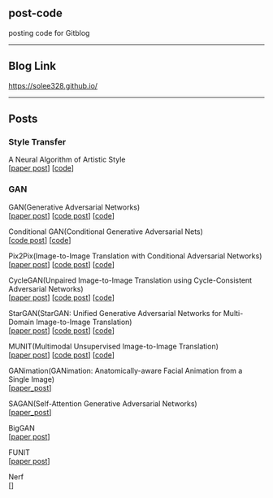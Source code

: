 ## post-code
posting code for Gitblog

---
## Blog Link
https://solee328.github.io/


---

## Posts

### Style Transfer

A Neural Algorithm of Artistic Style<br>
[<a href="https://solee328.github.io/style_transfer/2022/07/12/neural-transfer_1.html" target="_blank">paper post</a>]
[<a href="https://github.com/solee328/post-code/blob/main/style_transfer/A_Neural_Style_Transfer.ipynb" target="_blank">code</a>]


### GAN
GAN(Generative Adversarial Networks)<br>
[<a href="https://solee328.github.io/gan/2022/09/13/gan_paper.html" target="_blank">paper post</a>]
[<a href="https://solee328.github.io/gan/2022/10/11/gan_code.html" target="_blank">code post</a>]
[<a href="https://github.com/solee328/post-code/blob/main/gan/Gan.ipynb" target="_blank">code</a>]

Conditional GAN(Conditional Generative Adversarial Nets)<br>
[<a href="https://solee328.github.io/gan/2022/11/01/cgan.html" target="_blank">code post</a>]
[<a href="https://github.com/solee328/post-code/blob/main/gan/Conditional_Gan.ipynb" target="_blank">code</a>]

Pix2Pix(Image-to-Image Translation with Conditional Adversarial Networks)<br>
[<a href="https://solee328.github.io/gan/2022/12/27/pix2pix_paper.html" target="_blank">paper post</a>]
[<a href="https://solee328.github.io/gan/2023/01/27/pix2pix_code.html" target="_blank">code post</a>]
[<a href="https://github.com/solee328/post-code/blob/main/gan/Pix2Pix.ipynb" target="_blank">code</a>]

CycleGAN(Unpaired Image-to-Image Translation using Cycle-Consistent Adversarial Networks)<br>
[<a href="https://solee328.github.io/gan/2023/02/09/cyclegan_paper.html" target="_blank">paper post</a>]
[<a href="https://solee328.github.io/gan/2023/02/28/cyclegan_code.html" target="_blank">code post</a>]
[<a href="https://github.com/solee328/post-code/blob/main/gan/CycleGAN.ipynb" target="_blank">code</a>]

StarGAN(StarGAN: Unified Generative Adversarial Networks for Multi-Domain Image-to-Image Translation)<br>
[<a href="https://solee328.github.io/gan/2023/03/13/stargan_paper.html" target="_blank">paper post</a>]
[<a href="https://solee328.github.io/gan/2023/04/04/stargan_code.html" target="_blank">code post</a>]
[<a href="https://github.com/solee328/post-code/blob/main/gan/StarGAN.ipynb" target="_blank">code</a>]

MUNIT(Multimodal Unsupervised Image-to-Image Translation)<br>
[<a href="https://solee328.github.io/gan/2023/04/19/munit_paper.html" target="_blank">paper post</a>]
[<a href="https://solee328.github.io/gan/2023/06/09/munit_code.html" target="_blank">code post</a>]
[<a href="https://github.com/solee328/post-code/blob/main/gan/munit.ipynb" target="_blank">code</a>]

GANimation(GANimation: Anatomically-aware Facial Animation from a Single Image)<br>
[<a href="https://solee328.github.io/gan/2023/07/04/ganimation_paper.html" target="_blank">paper_post</a>]

SAGAN(Self-Attention Generative Adversarial Networks)<br>
[<a href="https://solee328.github.io/gan/2023/09/27/sagan_paper.html" target="_blank">paper_post</a>]

BigGAN<br>
[<a href="https://solee328.github.io/gan/2023/11/03/biggan_paper.html" target="_blank">paper post</a>]

FUNIT<br>
[<a href="https://solee328.github.io/gan/2023/12/30/funit_paper.html" target="_blank">paper post</a>]

Nerf<br>
[]
